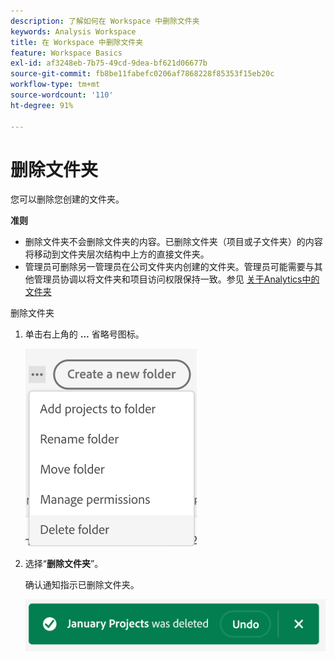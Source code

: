 ```yaml
---
description: 了解如何在 Workspace 中删除文件夹
keywords: Analysis Workspace
title: 在 Workspace 中删除文件夹
feature: Workspace Basics
exl-id: af3248eb-7b75-49cd-9dea-bf621d06677b
source-git-commit: fb8be11fabefc0206af7868228f85353f15eb20c
workflow-type: tm+mt
source-wordcount: '110'
ht-degree: 91%

---
```


# 删除文件夹

您可以删除您创建的文件夹。

**准则**

* 删除文件夹不会删除文件夹的内容。已删除文件夹（项目或子文件夹）的内容将移动到文件夹层次结构中上方的直接文件夹。
* 管理员可删除另一管理员在公司文件夹内创建的文件夹。管理员可能需要与其他管理员协调以将文件夹和项目访问权限保持一致。参见 [关于Analytics中的文件夹](/help/analyze/analysis-workspace/build-workspace-project/workspace-folders/about-folders.md)

删除文件夹

1. 单击右上角的 **…** 省略号图标。

   ![](/help/analyze/analysis-workspace/build-workspace-project/assets/select-delete-folder.png)

2. 选择“**删除文件夹**”。

   确认通知指示已删除文件夹。

   ![](/help/analyze/analysis-workspace/build-workspace-project/assets/deleted-folder.png)
